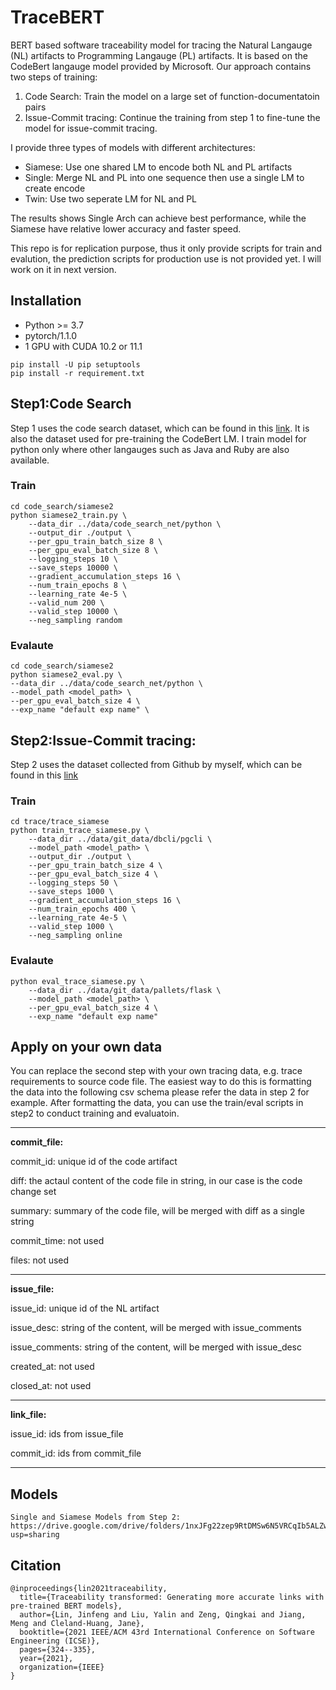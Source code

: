 # TraceBERT

BERT based software traceability model for tracing the Natural Langauge (NL) artifacts to Programming Langauge (PL) artifacts. It is based on the CodeBert langauge model provided by Microsoft. Our approach contains two steps of training:
1. Code Search: Train the model on a large set of function-documentatoin pairs
2. Issue-Commit tracing: Continue the training from step 1 to fine-tune the model for issue-commit tracing. 

I  provide three types of models with different architectures:
- Siamese: Use one shared LM to encode both NL and PL artifacts 
- Single: Merge NL and PL into one sequence then use a single LM to create encode
- Twin: Use two seperate LM for NL and PL

The results shows Single Arch can achieve best performance, while the Siamese have relative lower accuracy and faster speed. 

This repo is for replication purpose, thus it only provide scripts for train and evalution, the prediction scripts for production use is not provided yet. I will work on it in next version.

## Installation
- Python >= 3.7 
- pytorch/1.1.0
- 1 GPU with CUDA 10.2 or 11.1

```
pip install -U pip setuptools 
pip install -r requirement.txt
```

## Step1:Code Search
Step 1 uses the code search dataset, which can be found in this [link](https://github.com/github/CodeSearchNet). 
It is also the dataset used for pre-training the CodeBert LM. 
I train model for python only where other langauges such as Java and Ruby are also available. 

### Train 
```
cd code_search/siamese2
python siamese2_train.py \
    --data_dir ../data/code_search_net/python \
    --output_dir ./output \
    --per_gpu_train_batch_size 8 \
    --per_gpu_eval_batch_size 8 \
    --logging_steps 10 \
    --save_steps 10000 \
    --gradient_accumulation_steps 16 \
    --num_train_epochs 8 \
    --learning_rate 4e-5 \
    --valid_num 200 \
    --valid_step 10000 \
    --neg_sampling random
```

### Evalaute 
```
cd code_search/siamese2
python siamese2_eval.py \
--data_dir ../data/code_search_net/python \
--model_path <model_path> \
--per_gpu_eval_batch_size 4 \
--exp_name "default exp name" \
```

## Step2:Issue-Commit tracing:
Step 2 uses the dataset collected from Github by myself, which can be found in this [link]( https://zenodo.org/record/4511291#.YB3tjyj0mbg)

### Train 
```
cd trace/trace_siamese
python train_trace_siamese.py \
    --data_dir ../data/git_data/dbcli/pgcli \
    --model_path <model_path> \ 
    --output_dir ./output \
    --per_gpu_train_batch_size 4 \
    --per_gpu_eval_batch_size 4 \
    --logging_steps 50 \
    --save_steps 1000 \
    --gradient_accumulation_steps 16 \
    --num_train_epochs 400 \
    --learning_rate 4e-5 \
    --valid_step 1000 \
    --neg_sampling online
```

### Evalaute 

```
python eval_trace_siamese.py \
    --data_dir ../data/git_data/pallets/flask \
    --model_path <model_path> \
    --per_gpu_eval_batch_size 4 \
    --exp_name "default exp name"

```

## Apply on your own data
You can replace the second step with your own tracing data, e.g. trace requirements to source code file. The easiest way to do this is formatting the data into the following csv schema please refer the data in step 2 for example. After formatting the data, you can use the train/eval scripts in step2 to conduct training and evaluatoin.

----

**commit_file:**

commit_id: unique id of the code artifact

diff: the actaul content of the code file in string, in our case is the code change set

summary: summary of the code file, will be merged with diff as a single string

commit_time: not used

files: not used

----

**issue_file:**

issue_id: unique id of the NL artifact

issue_desc: string of the content, will be merged with issue_comments

issue_comments: string of the content, will be merged with issue_desc

created_at: not used

closed_at: not used

---

**link_file:**

issue_id: ids from issue_file

commit_id: ids from commit_file

----

## Models
```
Single and Siamese Models from Step 2: https://drive.google.com/drive/folders/1nxJFg22zep9RtDMSw6N5VRCqIb5ALZwk?usp=sharing

```

## Citation

```
@inproceedings{lin2021traceability,
  title={Traceability transformed: Generating more accurate links with pre-trained BERT models},
  author={Lin, Jinfeng and Liu, Yalin and Zeng, Qingkai and Jiang, Meng and Cleland-Huang, Jane},
  booktitle={2021 IEEE/ACM 43rd International Conference on Software Engineering (ICSE)},
  pages={324--335},
  year={2021},
  organization={IEEE}
}
```
